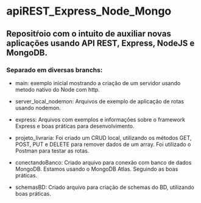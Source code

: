# apiREST_Express_Node_Mongo

## Repositŕoio com o intuito de auxiliar novas aplicações usando API REST, Express, NodeJS e MongoDB.

### Separado em diversas branchs:

- main: exemplo inicial mostrando a criação de um servidor usando metodo nativo do Node com http.

- server_local_nodemon: Arquivos de exemplo de aplicação de rotas usando nodemon.

- express: Arquivos com exemplos e informações sobre o framework Express e boas práticas para desenvolvimento.

- projeto_livraria: Foi criado um CRUD local, utilizando os métodos GET, POST, PUT e DELETE para remover dados de um array. Foi utilizado o Postman para testar as rotas.

- conectandoBanco: Criado arquivo para conexão com banco de dados MongoDB. Estamos usando o MongoDB Atlas. Seguindo as boas práticas.

- schemasBD: Criado arquivo para criação de schemas do BD, utilizando boas práticas.
